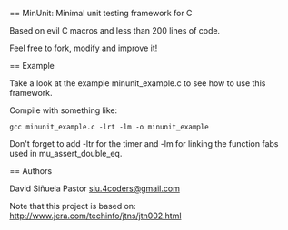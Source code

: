 == MinUnit: Minimal unit testing framework for C

Based on evil C macros and less than 200 lines of code.

Feel free to fork, modify and improve it!

== Example

Take a look at the example minunit_example.c to see how to use this framework.

Compile with something like:

	gcc minunit_example.c -lrt -lm -o minunit_example

Don't forget to add -ltr for the timer and -lm for linking the function fabs
used in mu_assert_double_eq.

== Authors

David Siñuela Pastor <siu.4coders@gmail.com>

Note that this project is based on: http://www.jera.com/techinfo/jtns/jtn002.html
